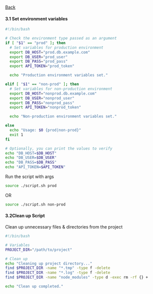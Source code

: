 [Back](http://marochang.github.io/bash)

#### 3.1 Set environment variables
```sh
#!/bin/bash

# Check the environment type passed as an argument
if [ "$1" == "prod" ]; then
  # Set variables for production environment
  export DB_HOST="prod.db.example.com"
  export DB_USER="prod_user"
  export DB_PASS="prod_pass"
  export API_TOKEN="prod_token"

  echo "Production environment variables set."

elif [ "$1" == "non-prod" ]; then
  # Set variables for non-production environment
  export DB_HOST="nonprod.db.example.com"
  export DB_USER="nonprod_user"
  export DB_PASS="nonprod_pass"
  export API_TOKEN="nonprod_token"

  echo "Non-production environment variables set."

else
  echo "Usage: $0 {prod|non-prod}"
  exit 1
fi

# Optionally, you can print the values to verify
echo "DB_HOST=$DB_HOST"
echo "DB_USER=$DB_USER"
echo "DB_PASS=$DB_PASS"
echo "API_TOKEN=$API_TOKEN"
```

Run the script with args
```sh
source ./script.sh prod
```
OR
```sh
source ./script.sh non-prod
```

#### 3.2Clean up Script
Clean up unnecessary files & directories from the project
```sh
#!/bin/bash

# Variables
PROJECT_DIR="/path/to/project"

# Clean up
echo "Cleaning up project directory..."
find $PROJECT_DIR -name "*.tmp" -type f -delete
find $PROJECT_DIR -name "*.log" -type f -delete
find $PROJECT_DIR -name "node_modules" -type d -exec rm -rf {} +

echo "Clean up completed."
```

